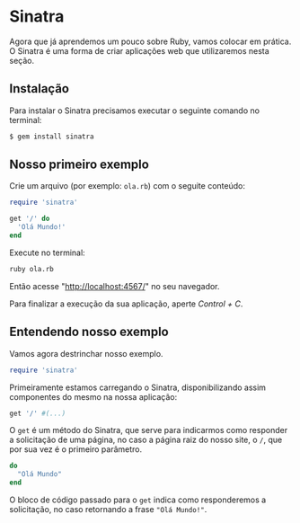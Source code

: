 # Sinatra

Agora que já aprendemos um pouco sobre Ruby, vamos colocar em prática. O Sinatra é uma forma de criar aplicações web que utilizaremos nesta seção.

## Instalação

Para instalar o Sinatra precisamos executar o seguinte comando no terminal:

```sh
$ gem install sinatra
```

## Nosso primeiro exemplo

Crie um arquivo (por exemplo: `ola.rb`) com o seguite conteúdo:

```ruby
require 'sinatra'

get '/' do
  'Olá Mundo!'
end
```

Execute no terminal:

```sh
ruby ola.rb
```

Então acesse "[http://localhost:4567/](http://localhost:4567/)" no seu navegador.

Para finalizar a execução da sua aplicação, aperte *Control + C*.

## Entendendo nosso exemplo

Vamos agora destrinchar nosso exemplo.

```ruby
require 'sinatra'
```

Primeiramente estamos carregando o Sinatra, disponibilizando assim componentes do mesmo na nossa aplicação:

```ruby
get '/' #(...)
```

O `get` é um método do Sinatra, que serve para indicarmos como responder a solicitação de uma página, no caso a página raiz do nosso site, o `/`, que por sua vez é o primeiro parâmetro.

```ruby
do
  "Olá Mundo"
end
```

O bloco de código passado para o `get` indica como responderemos a solicitação, no caso retornando a frase `"Olá Mundo!"`.
